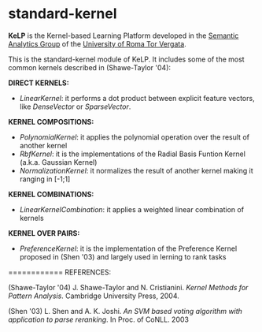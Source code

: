 standard-kernel
=========

 **KeLP** is the Kernel-based Learning Platform developed in the [Semantic Analytics Group][sag-site] of
the [University of Roma Tor Vergata][uniroma2-site]. 

This is the standard-kernel module of KeLP. It includes some of the most common kernels described in (Shawe-Taylor '04):

**DIRECT KERNELS:**

* _LinearKernel_: it performs a dot product between explicit feature vectors, like _DenseVector_ or _SparseVector_.

**KERNEL COMPOSITIONS:**

* _PolynomialKernel_: it applies the polynomial operation over the result of another kernel
* _RbfKernel_: it is the implementations of the Radial Basis Funtion Kernel (a.k.a. Gaussian Kernel)
* _NormalizationKernel_: it normalizes the result of another kernel making it ranging in [-1;1]

**KERNEL COMBINATIONS:**

* _LinearKernelCombination_: it applies a weighted linear combination of kernels 

**KERNEL OVER PAIRS:**

* _PreferenceKernel_: it is the implementation of the Preference Kernel proposed in (Shen '03) and largely used in lerning to rank tasks

============
REFERENCES:

(Shawe-Taylor '04) J. Shawe-Taylor and N. Cristianini. _Kernel Methods for Pattern Analysis_. Cambridge University Press, 2004.

(Shen '03) L. Shen and A. K. Joshi. _An SVM based voting algorithm with application to parse reranking_. In Proc. of CoNLL. 2003

[sag-site]: http://sag.art.uniroma2.it "SAG site"
[uniroma2-site]: http://www.uniroma2.it "University of Roma Tor Vergata"
